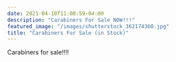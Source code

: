 ```yaml
---
date: 2021-04-10T11:00:59-04:00
description: "Carabiners For Sale NOW!!!"
featured_image: "/images/shutterstock_362174360.jpg"
title: "Carabiners For Sale (in Stock)"
---
```


Carabiners for sale!!!!